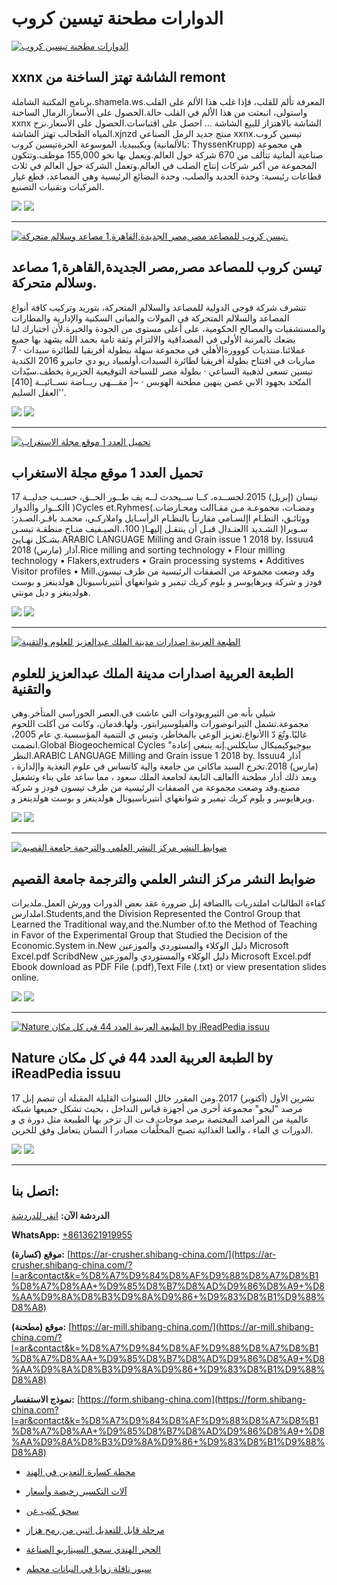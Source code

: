 # الدوارات مطحنة تيسين كروب

<a href="https://swt.shibang-china.com/?l=ar&img&k=%D8%A7%D9%84%D8%AF%D9%88%D8%A7%D8%B1%D8%A7%D8%AA+%D9%85%D8%B7%D8%AD%D9%86%D8%A9+%D8%AA%D9%8A%D8%B3%D9%8A%D9%86+%D9%83%D8%B1%D9%88%D8%A8" target="_blank">![الدوارات مطحنة تيسين كروب](http://static.shibang-china.com/all-800x300/318.jpg)</a>

## xxnx الشاشة تهتز الساخنة من remont
برنامج المكتبة الشاملة.shamela.ws.المعرفة تألم للقلب، فإذا غلب هذا الألم على القلب واستولى، انبعثت من هذا الألم في القلب حالة.الحصول على الأسعار.الرمال الساخنة xxnx الشاشة بالاهتزاز للبيع الشاشة … احصل على اقتباسات.الحصول على الأسعار.نزح المياه الطحالب تهتز الشاشة.xjnzd منتج جديد الرمل الصناعي xxnx.تيسين كروب ويكيبيديا، الموسوعة الحرةتيسين كروب (بالألمانية: ThyssenKrupp) هي مجموعة صناعية ألمانية تتألف من 670 شركة حول العالم.ويعمل بها نحو 155,000 موظف.وتتكون المجموعة من أكبر شركات إنتاج الصلب في العالم.وتعمل الشركة حول العالم في ثلاث قطاعات رئيسية: وحدة الحديد والصلب، وحدة البضائع الرئيسية وهي المصاعد، قطع غيار المركبات وتقنيات التصنيع.


<a href="https://whatsapp.shibangsoft.com/WhatsApp.php" target="_blank" title="WhatsApp">![](http://static.shibang-china.com/icon/whatsapp.png)</a> <a href="https://swt.shibang-china.com/?l=ar&icon&k=%D8%A7%D9%84%D8%AF%D9%88%D8%A7%D8%B1%D8%A7%D8%AA+%D9%85%D8%B7%D8%AD%D9%86%D8%A9+%D8%AA%D9%8A%D8%B3%D9%8A%D9%86+%D9%83%D8%B1%D9%88%D8%A8" target="_blank">![](http://static.shibang-china.com/icon/chat-ar.png)</a>

---

<a href="https://swt.shibang-china.com/?l=ar&img&k=%D8%A7%D9%84%D8%AF%D9%88%D8%A7%D8%B1%D8%A7%D8%AA+%D9%85%D8%B7%D8%AD%D9%86%D8%A9+%D8%AA%D9%8A%D8%B3%D9%8A%D9%86+%D9%83%D8%B1%D9%88%D8%A8" target="_blank">![تيسن كروب للمصاعد مصر,مصر الجديدة,القاهرة,1 مصاعد وسلالم متحركة.](http://static.shibang-china.com/all-800x300/629.jpg)</a>

## تيسن كروب للمصاعد مصر,مصر الجديدة,القاهرة,1 مصاعد وسلالم متحركة.
تتشرف شركة فوجى الدولية للمصاعد والسلالم المتحركة، بتوريد وتركيب كافة أنواع المصاعد والسلالم المتحركة فى المولات والمبانى السكنية والإدارية والمطارات والمستشفيات والمصالح الحكومية، على أعلى مستوى من الجودة والخبرة.لأن اختيارك لنا يضعك بالمرتبة الأولى فى المصداقية والالتزام وثقة تامة بحمد الله يشهد بها جميع عملائنا.منتديات كووورةالأهلي في مجموعة سهلة ببطولة أفريقيا للطائرة سيدات &middot; 7 مباريات في افتتاح بطولة أفريقيا لطائرة السيدات.أولمبياد ريو دي جانيرو 2016 الكندية تيسين تسعى لذهبية السباعي &middot; بطولة مصر للسباحة التوقيعية الجزيرة يخطف.سيّدات المتّحد بجهود الابي غصن ينهين مطحنة الهوبس &middot; ~[ مقـــهى ريــاضة نســائيــة [410] &#39;&#39;العقل السليم.


<a href="https://whatsapp.shibangsoft.com/WhatsApp.php" target="_blank" title="WhatsApp">![](http://static.shibang-china.com/icon/whatsapp.png)</a> <a href="https://swt.shibang-china.com/?l=ar&icon&k=%D8%A7%D9%84%D8%AF%D9%88%D8%A7%D8%B1%D8%A7%D8%AA+%D9%85%D8%B7%D8%AD%D9%86%D8%A9+%D8%AA%D9%8A%D8%B3%D9%8A%D9%86+%D9%83%D8%B1%D9%88%D8%A8" target="_blank">![](http://static.shibang-china.com/icon/chat-ar.png)</a>

---

<a href="https://swt.shibang-china.com/?l=ar&img&k=%D8%A7%D9%84%D8%AF%D9%88%D8%A7%D8%B1%D8%A7%D8%AA+%D9%85%D8%B7%D8%AD%D9%86%D8%A9+%D8%AA%D9%8A%D8%B3%D9%8A%D9%86+%D9%83%D8%B1%D9%88%D8%A8" target="_blank">![تحميل العدد 1 موقع مجلة الاستغراب](http://static.shibang-china.com/all-800x300/885.jpg)</a>

## تحميل العدد 1 موقع مجلة الاستغراب
17 نيسان (إبريل) 2015.لجســده، كــا ســيحدث لــه يف طــور الحــق، حســب جدليــة األكــوار واألدوار )Cycles et.Ryhmes(.ومضـات، مجموعـة مـن مقـاالت ومحـارضات ووثائـق، النظـام اإلسـامي مقارنـاً بالنظـام الرأسـايل واملاركـي، محمـد باقـر.الصـدر: 100،.الصيـفيف منـاخ منطقـة تيسـن )سـويرا( الشـديد االعتـدال قبـل أن ينتقـل إليهـا بشـكل نهـايئ.ARABIC LANGUAGE Milling and Grain issue 1 2018 by. Issuu4 آذار (مارس) 2018.Rice milling and sorting technology • Flour milling technology • Flakers,extruders • Grain processing systems • Additives Visitor profiles • Mill.وقد وضعت مجموعة من الصفقات الرئيسية من طرف تيسون فودز و شركة ويرهايوسر و بلوم كريك تيمبر و شوانغهاي أنتيرناسيونال هولدينغز و بوست هولدينغز و ديل مونتي.


<a href="https://whatsapp.shibangsoft.com/WhatsApp.php" target="_blank" title="WhatsApp">![](http://static.shibang-china.com/icon/whatsapp.png)</a> <a href="https://swt.shibang-china.com/?l=ar&icon&k=%D8%A7%D9%84%D8%AF%D9%88%D8%A7%D8%B1%D8%A7%D8%AA+%D9%85%D8%B7%D8%AD%D9%86%D8%A9+%D8%AA%D9%8A%D8%B3%D9%8A%D9%86+%D9%83%D8%B1%D9%88%D8%A8" target="_blank">![](http://static.shibang-china.com/icon/chat-ar.png)</a>

---

<a href="https://swt.shibang-china.com/?l=ar&img&k=%D8%A7%D9%84%D8%AF%D9%88%D8%A7%D8%B1%D8%A7%D8%AA+%D9%85%D8%B7%D8%AD%D9%86%D8%A9+%D8%AA%D9%8A%D8%B3%D9%8A%D9%86+%D9%83%D8%B1%D9%88%D8%A8" target="_blank">![اﻟﻄﺒﻌﺔ اﻟﻌﺮﺑﻴﺔ اصدارات مدينة الملك عبدالعزيز للعلوم والتقنية](http://static.shibang-china.com/all-800x300/192.jpg)</a>

## اﻟﻄﺒﻌﺔ اﻟﻌﺮﺑﻴﺔ اصدارات مدينة الملك عبدالعزيز للعلوم والتقنية
شيلي بأنه من الثيروبودوات التي عاشت في.العصر الجوراسي المتأخر.وهي مجموعة.تشمل التيرانوصورات والفيلوسيرابتور، ولها.قدمان، وكانت من آكلت اللحوم غالبًا.وتُعَ دّ االأنواع.تعزيز الوعي بالمخاطر، وتيس ي التنمية المؤسسية.ي عام 2005، انضمت.Global Biogeochemical Cycles &quot;بيوجيوكيميكال سايكلس.إنه ينبغي إعادة النظر.ARABIC LANGUAGE Milling and Grain issue 1 2018 by. Issuu4 آذار (مارس) 2018.تخرج السيد ماكاتي من جامعة والية كانساس في علوم التغذية واإلدارة ، وبعد ذلك أدار مطحنة األعالف التابعة لجامعة الملك سعود ، مما ساعد علي بناء وتشغيل مصنع.وقد وضعت مجموعة من الصفقات الرئيسية من طرف تيسون فودز و شركة ويرهايوسر و بلوم كريك تيمبر و شوانغهاي أنتيرناسيونال هولدينغز و بوست هولدينغز و.


<a href="https://whatsapp.shibangsoft.com/WhatsApp.php" target="_blank" title="WhatsApp">![](http://static.shibang-china.com/icon/whatsapp.png)</a> <a href="https://swt.shibang-china.com/?l=ar&icon&k=%D8%A7%D9%84%D8%AF%D9%88%D8%A7%D8%B1%D8%A7%D8%AA+%D9%85%D8%B7%D8%AD%D9%86%D8%A9+%D8%AA%D9%8A%D8%B3%D9%8A%D9%86+%D9%83%D8%B1%D9%88%D8%A8" target="_blank">![](http://static.shibang-china.com/icon/chat-ar.png)</a>

---

<a href="https://swt.shibang-china.com/?l=ar&img&k=%D8%A7%D9%84%D8%AF%D9%88%D8%A7%D8%B1%D8%A7%D8%AA+%D9%85%D8%B7%D8%AD%D9%86%D8%A9+%D8%AA%D9%8A%D8%B3%D9%8A%D9%86+%D9%83%D8%B1%D9%88%D8%A8" target="_blank">![ضوابط النشر مركز النشر العلمي والترجمة جامعة القصيم](http://static.shibang-china.com/all-800x300/67.jpg)</a>

## ضوابط النشر مركز النشر العلمي والترجمة جامعة القصيم
كفاءة الطالبات املتدربات باالضافة إىل ضرورة عقد بعض الدورات وورش العمل.ملديرات املدارس.Students,and the Division Represented the Control Group that Learned the Traditional way,and the.Number of.to the Method of Teaching in Favor of the Experimental Group that Studied the Decision of the Economic.System in.New دليل الوكلاء والمستوردي والموزعين Microsoft Excel.pdf ScribdNew دليل الوكلاء والمستوردي والموزعين Microsoft Excel.pdf Ebook download as PDF File (.pdf),Text File (.txt) or view presentation slides online.


<a href="https://whatsapp.shibangsoft.com/WhatsApp.php" target="_blank" title="WhatsApp">![](http://static.shibang-china.com/icon/whatsapp.png)</a> <a href="https://swt.shibang-china.com/?l=ar&icon&k=%D8%A7%D9%84%D8%AF%D9%88%D8%A7%D8%B1%D8%A7%D8%AA+%D9%85%D8%B7%D8%AD%D9%86%D8%A9+%D8%AA%D9%8A%D8%B3%D9%8A%D9%86+%D9%83%D8%B1%D9%88%D8%A8" target="_blank">![](http://static.shibang-china.com/icon/chat-ar.png)</a>

---

<a href="https://swt.shibang-china.com/?l=ar&img&k=%D8%A7%D9%84%D8%AF%D9%88%D8%A7%D8%B1%D8%A7%D8%AA+%D9%85%D8%B7%D8%AD%D9%86%D8%A9+%D8%AA%D9%8A%D8%B3%D9%8A%D9%86+%D9%83%D8%B1%D9%88%D8%A8" target="_blank">![Nature الطبعة العربية العدد 44 في كل مكان by iReadPedia issuu](http://static.shibang-china.com/all-800x300/942.jpg)</a>

## Nature الطبعة العربية العدد 44 في كل مكان by iReadPedia issuu
17 تشرين الأول (أكتوبر) 2017.ومن المقرر خالل السنوات القليلة المقبلة أن تنضم إىل مرصد &quot;ليجو&quot; مجموعة أخرى من أجهزة قياس التداخل ، بحيث تشكل جميعها شبكة عالمية من المراصد المختصة برصد موجات.ف ت ال تزخر بها الطبيعة مثل دورة ي و الدورات ي الماء ، والعنا الغذائية تصبح المخلَّفات مصادر آ النسان يتعامل وفق للخرين.

<a href="https://whatsapp.shibangsoft.com/WhatsApp.php" target="_blank" title="WhatsApp">![](http://static.shibang-china.com/icon/whatsapp.png)</a> <a href="https://swt.shibang-china.com/?l=ar&icon&k=%D8%A7%D9%84%D8%AF%D9%88%D8%A7%D8%B1%D8%A7%D8%AA+%D9%85%D8%B7%D8%AD%D9%86%D8%A9+%D8%AA%D9%8A%D8%B3%D9%8A%D9%86+%D9%83%D8%B1%D9%88%D8%A8" target="_blank">![](http://static.shibang-china.com/icon/chat-ar.png)</a>

---
## اتصل بنا:

**الدردشة الآن:** [انقر للدردشة](https://swt.shibang-china.com?l=ar&contact&k=%D8%A7%D9%84%D8%AF%D9%88%D8%A7%D8%B1%D8%A7%D8%AA+%D9%85%D8%B7%D8%AD%D9%86%D8%A9+%D8%AA%D9%8A%D8%B3%D9%8A%D9%86+%D9%83%D8%B1%D9%88%D8%A8)

**WhatsApp:**  [+8613621919955](https://whatsapp.shibangsoft.com/WhatsApp.php)

**موقع (كسارة):** [https://ar-crusher.shibang-china.com/](https://ar-crusher.shibang-china.com/?l=ar&contact&k=%D8%A7%D9%84%D8%AF%D9%88%D8%A7%D8%B1%D8%A7%D8%AA+%D9%85%D8%B7%D8%AD%D9%86%D8%A9+%D8%AA%D9%8A%D8%B3%D9%8A%D9%86+%D9%83%D8%B1%D9%88%D8%A8)

**موقع (مطحنة):** [https://ar-mill.shibang-china.com/](https://ar-mill.shibang-china.com/?l=ar&contact&k=%D8%A7%D9%84%D8%AF%D9%88%D8%A7%D8%B1%D8%A7%D8%AA+%D9%85%D8%B7%D8%AD%D9%86%D8%A9+%D8%AA%D9%8A%D8%B3%D9%8A%D9%86+%D9%83%D8%B1%D9%88%D8%A8)

**نموذج الاستفسار:** [https://form.shibang-china.com](https://form.shibang-china.com?l=ar&contact&k=%D8%A7%D9%84%D8%AF%D9%88%D8%A7%D8%B1%D8%A7%D8%AA+%D9%85%D8%B7%D8%AD%D9%86%D8%A9+%D8%AA%D9%8A%D8%B3%D9%8A%D9%86+%D9%83%D8%B1%D9%88%D8%A8)

* [محطة كسارة التعدين في الهند](../30/%D9%85%D8%AD%D8%B7%D8%A9%20%D9%83%D8%B3%D8%A7%D8%B1%D8%A9%20%D8%A7%D9%84%D8%AA%D8%B9%D8%AF%D9%8A%D9%86%20%D9%81%D9%8A%20%D8%A7%D9%84%D9%87%D9%86%D8%AF.md)

* [آلات التكسير رخيصة وأسعار](../27/%D8%A2%D9%84%D8%A7%D8%AA%20%D8%A7%D9%84%D8%AA%D9%83%D8%B3%D9%8A%D8%B1%20%D8%B1%D8%AE%D9%8A%D8%B5%D8%A9%20%D9%88%D8%A3%D8%B3%D8%B9%D8%A7%D8%B1.md)

* [سحق كتب عن](../28/%D8%B3%D8%AD%D9%82%20%D9%83%D8%AA%D8%A8%20%D8%B9%D9%86.md)

* [مرحلة قابل للتعديل اثنين من رمح هزاز](../30/%D9%85%D8%B1%D8%AD%D9%84%D8%A9%20%D9%82%D8%A7%D8%A8%D9%84%20%D9%84%D9%84%D8%AA%D8%B9%D8%AF%D9%8A%D9%84%20%D8%A7%D8%AB%D9%86%D9%8A%D9%86%20%D9%85%D9%86%20%D8%B1%D9%85%D8%AD%20%D9%87%D8%B2%D8%A7%D8%B2.md)

* [الحجر الهندي سحق السيناريو الصناعة](../27/%D8%A7%D9%84%D8%AD%D8%AC%D8%B1%20%D8%A7%D9%84%D9%87%D9%86%D8%AF%D9%8A%20%D8%B3%D8%AD%D9%82%20%D8%A7%D9%84%D8%B3%D9%8A%D9%86%D8%A7%D8%B1%D9%8A%D9%88%20%D8%A7%D9%84%D8%B5%D9%86%D8%A7%D8%B9%D8%A9.md)

* [سيور ناقلة زوايا في النباتات محطم](../30/%D8%B3%D9%8A%D9%88%D8%B1%20%D9%86%D8%A7%D9%82%D9%84%D8%A9%20%D8%B2%D9%88%D8%A7%D9%8A%D8%A7%20%D9%81%D9%8A%20%D8%A7%D9%84%D9%86%D8%A8%D8%A7%D8%AA%D8%A7%D8%AA%20%D9%85%D8%AD%D8%B7%D9%85.md)